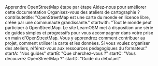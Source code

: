 Apprendre OpenStreetMap étape par étape
Aidez-nous pour améliorer cette documentation
Organisez-vous des ateliers de cartographie ?
contributetitle: "OpenStreetMap est une carte du monde en licence libre, créée par une communauté grandissante."
startwith: "Tout le monde peut participer à OpenStreetMap. Le site LearnOSM met à disposition une série de guides simples et progressifs pour vous accompagner dans votre prise en main d'OpenStreetMap. Vous y apprendrez comment contribuer au projet, comment utiliser la carte et les données. Si vous voulez organiser des ateliers, référez-vous aux ressources pédagogiques du formateur."
startA: "Nos guides"
startB: "Que cherchez-vous ?"
startC: "Vous découvrez OpenStreetMap ?"
startD: "Guide du débutant"
